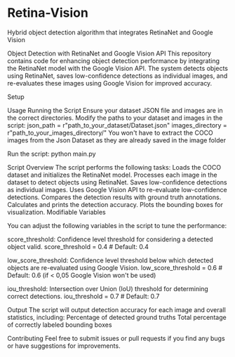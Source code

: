 # Retina-Vision
Hybrid object detection algorithm that integrates RetinaNet and Google Vision

Object Detection with RetinaNet and Google Vision API
This repository contains code for enhancing object detection performance by integrating the RetinaNet model with the Google Vision API. The system detects objects using RetinaNet, saves low-confidence detections as individual images, and re-evaluates these images using Google Vision for improved accuracy.

Setup

Usage
Running the Script
Ensure your dataset JSON file and images are in the correct directories.
Modify the paths to your dataset and images in the script:
  json_path = r"path_to_your_dataset/Dataset.json"
  images_directory = r"path_to_your_images_directory/"
You won't have to extract the COCO images from the Json Dataset as they are already saved in the image folder

Run the script:
  python main.py
  
Script Overview
The script performs the following tasks:
  Loads the COCO dataset and initializes the RetinaNet model.
  Processes each image in the dataset to detect objects using RetinaNet.
  Saves low-confidence detections as individual images.
  Uses Google Vision API to re-evaluate low-confidence detections.
  Compares the detection results with ground truth annotations.
  Calculates and prints the detection accuracy.
  Plots the bounding boxes for visualization.
  Modifiable Variables
  
You can adjust the following variables in the script to tune the performance:

  score_threshold: Confidence level threshold for considering a detected object valid.
  score_threshold = 0.4  # Default: 0.4

  low_score_threshold: Confidence level threshold below which detected objects are re-evaluated using Google Vision.
  low_score_threshold = 0.6  # Default: 0.6 (if < 0,05 Google Vision won't be used)
  
  iou_threshold: Intersection over Union (IoU) threshold for determining correct detections.
  iou_threshold = 0.7  # Default: 0.7
  
Output
The script will output detection accuracy for each image and overall statistics, including:
  Percentage of detected ground truths
  Total percentage of correctly labeled bounding boxes
        
Contributing
Feel free to submit issues or pull requests if you find any bugs or have suggestions for improvements.
